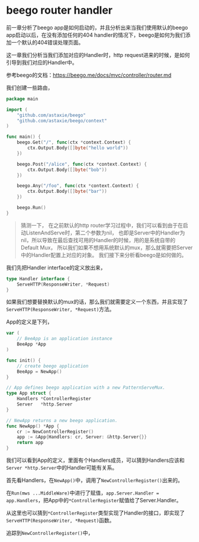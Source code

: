 # beego router handler

前一章分析了beego app是如何启动的，并且分析出来当我们使用默认的beego app启动以后，在没有添加任何的404 handler的情况下，beego是如何为我们添加一个默认的404错误处理页面。


这一章我们分析当我们添加对应的Handler时，http request进来的时候，是如何引导到我们对应的Handler中。

参考beego的文档：https://beego.me/docs/mvc/controller/router.md

我们创建一些路由，

```go
package main

import (
	"github.com/astaxie/beego"
	"github.com/astaxie/beego/context"
)

func main() {
	beego.Get("/", func(ctx *context.Context) {
		ctx.Output.Body([]byte("hello world"))
	})

	beego.Post("/alice", func(ctx *context.Context) {
		ctx.Output.Body([]byte("bob"))
	})

	beego.Any("/foo", func(ctx *context.Context) {
		ctx.Output.Body([]byte("bar"))
	})

	beego.Run()
}
```

> 猜测一下，
> 在之前默认的http router学习过程中，我们可以看到由于在启动ListenAndServe时，第二个参数为nil，
> 也即是Server中的Handler为nil，所以导致在最后查找可用的Handler的时候，用的是系统自带的Default Mux，
> 所以我们如果不想用系统默认的mux，那么就需要把Server中的Handler配置上对应的对象。
> 我们接下来分析看beego是如何做的。

我们先把Handler interface的定义放出来，

```go
type Handler interface {
	ServeHTTP(ResponseWriter, *Request)
}
```

如果我们想要替换默认的mux的话，那么我们就需要定义一个东西，并且实现了`ServeHTTP(ResponseWriter, *Request)`方法。

App的定义是下列，

```go
var (
	// BeeApp is an application instance
	BeeApp *App
)

func init() {
	// create beego application
	BeeApp = NewApp()
}

// App defines beego application with a new PatternServeMux.
type App struct {
	Handlers *ControllerRegister
	Server   *http.Server
}

// NewApp returns a new beego application.
func NewApp() *App {
	cr := NewControllerRegister()
	app := &App{Handlers: cr, Server: &http.Server{}}
	return app
}
```

我们可以看到App的定义，里面有个Handlers成员，可以猜到Handlers应该和`Server *http.Server`中的Handler可能有关系。

首先看Handlers，在`NewApp()`中，调用了`NewControllerRegister()`出来的。

在`Run(mws ...MiddleWare)`中进行了赋值，`app.Server.Handler = app.Handlers`，把App中的`*ControllerRegister`赋值给了Server.Handler。

从这里也可以猜到`*ControllerRegister`类型实现了Handler的接口，即实现了`ServeHTTP(ResponseWriter, *Request)`函数。

追踪到`NewControllerRegister()`中，

